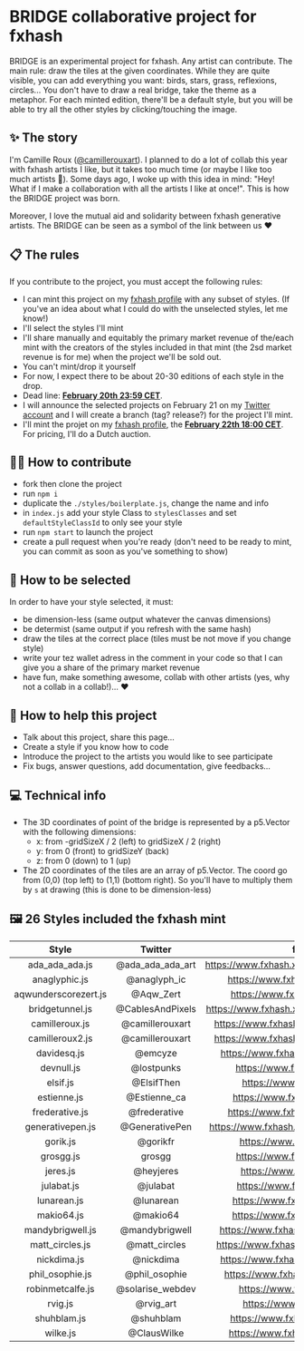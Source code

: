 BRIDGE collaborative project for fxhash
================

BRIDGE is an experimental project for fxhash. Any artist can contribute. 
The main rule: draw the tiles at the given coordinates. While they are quite visible, you can add everything you want: birds, stars, grass, reflexions, circles... You don't have to draw a real bridge, take the theme as a metaphor.
For each minted edition, there'll be a default style, but you will be able to try all the other styles by clicking/touching the image.

## ✨ The story

I'm Camille Roux ([@camillerouxart](https://twitter.com/camillerouxart)). I planned to do a lot of collab this year with fxhash artists I like, but it takes too much time (or maybe I like too much artists 🤣). Some days ago, I woke up with this idea in mind: "Hey! What if I make a collaboration with all the artists I like at once!".
This is how the BRIDGE project was born.

Moreover, I love the mutual aid and solidarity between fxhash generative artists. The BRIDGE can be seen as a symbol of the link between us ♥️

## 📋 The rules

If you contribute to the project, you must accept the following rules:

* I can mint this project on my [fxhash profile](https://www.fxhash.xyz/u/Camille%20Roux) with any subset of styles. (If you've an idea about what I could do with the unselected styles, let me know!)
* I'll select the styles I'll mint
* I'll share manually and equitably the primary market revenue of the/each mint with the creators of the styles included in that mint (the 2sd market revenue is for me) when the project we'll be sold out.
* You can't mint/drop it yourself
* For now, I expect there to be about 20-30 editions of each style in the drop. 
* Dead line: **[February 20th 23:59 CET](https://everytimezone.com/?t=62118480,563)**.
* I will announce the selected projects on February 21 on my [Twitter account](https://twitter.com/camillerouxart) and I will create a branch (tag? release?) for the project I'll mint.
* I'll mint the projet on my [fxhash profile](https://www.fxhash.xyz/u/Camille%20Roux), the **[February 22th 18:00 CET](https://everytimezone.com/?t=62118480,f3c)**. For pricing, I'll do a Dutch auction.

## 🧑‍💻 How to contribute

- fork then clone the project
- run `npm i`
- duplicate the `./styles/boilerplate.js`, change the name and info
- in `index.js` add your style Class to `stylesClasses` and set `defaultStyleClassId` to only see your style
- run `npm start` to launch the project
- create a pull request when you're ready (don't need to be ready to mint, you can commit as soon as you've something to show)

## 🤩 How to be selected

In order to have your style selected, it must:

* be dimension-less (same output whatever the canvas dimensions)
* be determist (same output if you refresh with the same hash)
* draw the tiles at the correct place (tiles must be not move if you change style)
* write your tez wallet adress in the comment in your code so that I can give you a share of the primary market revenue
* have fun, make something awesome, collab with other artists (yes, why not a collab in a collab!)... ♥️

## 🚀 How to help this project

- Talk about this project, share this page...
- Create a style if you know how to code
- Introduce the project to the artists you would like to see participate
- Fix bugs, answer questions, add documentation, give feedbacks...

## 💻 Technical info

- The 3D coordinates of point of the bridge is represented by a p5.Vector with the following dimensions:
  - x: from -gridSizeX / 2 (left) to gridSizeX / 2 (right)
  - y: from 0 (front) to gridSizeY (back)
  - z: from 0 (down) to 1 (up)
- The 2D coordinates of the tiles are an array of p5.Vector. The coord go from (0,0) (top left) to (1,1) (bottom right). So you'll have to multiply them by `s` at drawing (this is done to be dimension-less)

## 🖼 26 Styles included the fxhash mint

| Style | Twitter | fxhash |
| :---: | :---: | :---: |
| ada_ada_ada.js | @ada_ada_ada_art | https://www.fxhash.xyz/u/Ada%20Ada%20Ada |
| anaglyphic.js | @anaglyph_ic | https://www.fxhash.xyz/u/anaglyphic |
| aqwunderscorezert.js | @Aqw_Zert | https://www.fxhash.xyz/u/Aqw_Zert |
| bridgetunnel.js | @CablesAndPixels | https://www.fxhash.xyz/u/Laurent%20Houdard |
| camilleroux.js | @camillerouxart | https://www.fxhash.xyz/u/Camille%20Roux |
| camilleroux2.js | @camillerouxart | https://www.fxhash.xyz/u/Camille%20Roux |
| davidesq.js | @emcyze | https://www.fxhash.xyz/u/David%20Esq |
| devnull.js | @lostpunks | https://www.fxhash.xyz/u/devnull |
| elsif.js | @ElsifThen | https://www.fxhash.xyz/u/elsif |
| estienne.js | @Estienne_ca | https://www.fxhash.xyz/u/Estienne |
| frederative.js | @frederative | https://www.fxhash.xyz/u/frederative |
| generativepen.js | @GenerativePen | https://www.fxhash.xyz/u/Generative%20Pen |
| gorik.js | @gorikfr | https://www.fxhash.xyz/u/Gorik |
| grosgg.js | grosgg | https://www.fxhash.xyz/u/grosgg |
| jeres.js | @heyjeres | https://www.fxhash.xyz/u/jeres |
| julabat.js | @julabat | https://www.fxhash.xyz/u/julabat |
| lunarean.js | @lunarean | https://www.fxhash.xyz/u/lunarean |
| makio64.js | @makio64 | https://www.fxhash.xyz/u/Makio64 |
| mandybrigwell.js | @mandybrigwell | https://www.fxhash.xyz/u/mandybrigwell |
| matt_circles.js | @matt_circles | https://www.fxhash.xyz/u/Matt%20Circles |
| nickdima.js | @nickdima | https://www.fxhash.xyz/u/Nick%20Dima |
| phil_osophie.js | @phil_osophie | https://www.fxhash.xyz/u/phil_osophie |
| robinmetcalfe.js | @solarise_webdev | https://www.fxhash.xyz/u/Robin |
| rvig.js | @rvig_art | https://www.fxhash.xyz/u/rvig |
| shuhblam.js | @shuhblam | https://www.fxhash.xyz/u/shuhblam |
| wilke.js | @ClausWilke | https://www.fxhash.xyz/u/clauswilke |

